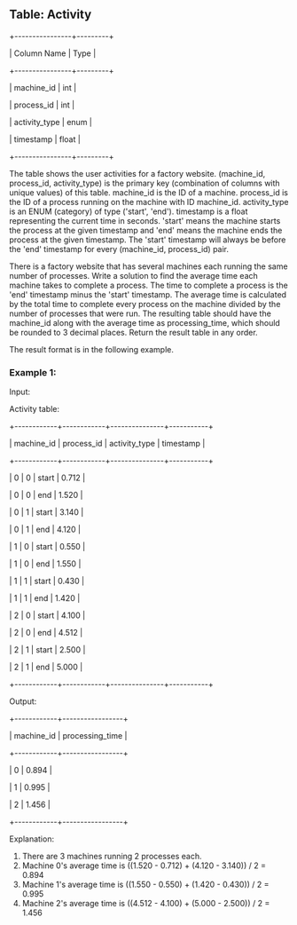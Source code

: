 ## Table: Activity

+----------------+---------+

| Column Name    | Type    |

+----------------+---------+

| machine_id     | int     |

| process_id     | int     |

| activity_type  | enum    |

| timestamp      | float   |

+----------------+---------+

The table shows the user activities for a factory website.
(machine_id, process_id, activity_type) is the primary key (combination of columns with unique values) of this table.
machine_id is the ID of a machine.
process_id is the ID of a process running on the machine with ID machine_id.
activity_type is an ENUM (category) of type ('start', 'end').
timestamp is a float representing the current time in seconds.
'start' means the machine starts the process at the given timestamp and 'end' means the machine ends the process at the given timestamp.
The 'start' timestamp will always be before the 'end' timestamp for every (machine_id, process_id) pair.
 
There is a factory website that has several machines each running the same number of processes. Write a solution to find the average time each machine takes to complete a process.
The time to complete a process is the 'end' timestamp minus the 'start' timestamp. The average time is calculated by the total time to complete every process on the machine divided by the number of processes that were run.
The resulting table should have the machine_id along with the average time as processing_time, which should be rounded to 3 decimal places.
Return the result table in any order.

The result format is in the following example.

### Example 1:

Input: 

Activity table:

+------------+------------+---------------+-----------+

| machine_id | process_id | activity_type | timestamp |

+------------+------------+---------------+-----------+

| 0          | 0          | start         | 0.712     |

| 0          | 0          | end           | 1.520     |

| 0          | 1          | start         | 3.140     |

| 0          | 1          | end           | 4.120     |

| 1          | 0          | start         | 0.550     |

| 1          | 0          | end           | 1.550     |

| 1          | 1          | start         | 0.430     |

| 1          | 1          | end           | 1.420     |

| 2          | 0          | start         | 4.100     |

| 2          | 0          | end           | 4.512     |

| 2          | 1          | start         | 2.500     |

| 2          | 1          | end           | 5.000     |

+------------+------------+---------------+-----------+

Output: 

+------------+-----------------+

| machine_id | processing_time |

+------------+-----------------+

| 0          | 0.894           |

| 1          | 0.995           |

| 2          | 1.456           |

+------------+-----------------+

Explanation: 
1. There are 3 machines running 2 processes each.
2. Machine 0's average time is ((1.520 - 0.712) + (4.120 - 3.140)) / 2 = 0.894
3. Machine 1's average time is ((1.550 - 0.550) + (1.420 - 0.430)) / 2 = 0.995
4. Machine 2's average time is ((4.512 - 4.100) + (5.000 - 2.500)) / 2 = 1.456
